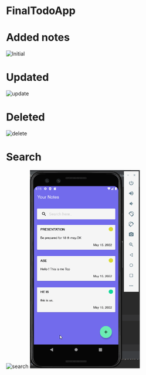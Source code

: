 # FinalTodoApp
# Added notes
![Initial](https://user-images.githubusercontent.com/92968057/168479372-4150a1a9-13c3-4cde-8c8e-16add298a118.gif)
# Updated
![update](https://user-images.githubusercontent.com/92968057/168479896-50e28ead-f82d-4f63-9551-2c362745a15c.gif)
# Deleted
![delete](https://user-images.githubusercontent.com/92968057/168479922-00847d77-64ce-4dd2-a783-0c894cbc29b8.gif)
# Search
![search](https://user-images.githubusercontent.com/92968057/168479936-72947243-21a9-4410-85f0-3cd288b2ba68.gif)
<img src="gif/delete.gif" width="300"/>
